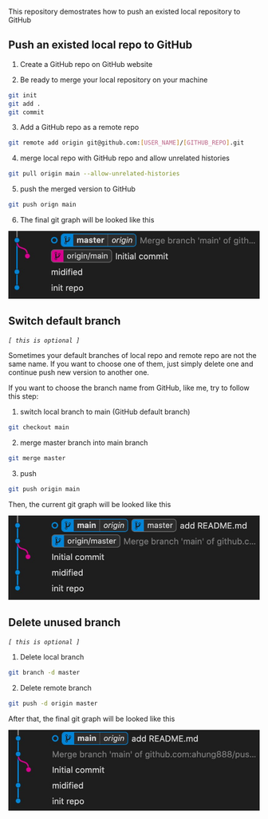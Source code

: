 This repository demostrates how to push an existed local repository to GitHub

## Push an existed local repo to GitHub

1. Create a GitHub repo on GitHub website

2. Be ready to merge your local repository on your machine

```bash
git init
git add .
git commit
```

3. Add a GitHub repo as a remote repo

```bash
git remote add origin git@github.com:[USER_NAME]/[GITHUB_REPO].git
```

4. merge local repo with GitHub repo and allow unrelated histories

```bash
git pull origin main --allow-unrelated-histories
```

5. push the merged version to GitHub

```bash
git push orign main
```

6. The final git graph will be looked like this

![Git Graph of merging two repositories which don't have related histories](images/git-graph-1.jpg)

## Switch default branch

*`[ this is optional ]`*

Sometimes your default branches of local repo and remote repo are not the same name. If you want to choose one of them, just simply delete one and continue push new version to another one.

If you want to choose the branch name from GitHub, like me, try to follow this step:


1. switch local branch to main (GitHub default branch)

```bash
git checkout main
```

2. merge master branch into main branch

```bash
git merge master
```

3. push

```bash
git push origin main
```

Then, the current git graph will be looked like this

![Git Graph of switch default branch](images/git-graph-2.jpg)

## Delete unused branch

*`[ this is optional ]`*

1. Delete local branch
```bash
git branch -d master
```

2. Delete remote branch
```bash
git push -d origin master
```

After that, the final git graph will be looked like this

![Git Graph of delete unused branch](images/git-graph-3.jpg)
